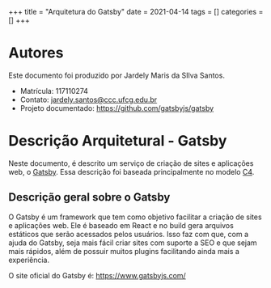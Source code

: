 +++
title = "Arquitetura do Gatsby"
date = 2021-04-14
tags = []
categories = []
+++

# Autores

Este documento foi produzido por Jardely Maris da SIlva Santos.

- Matrícula: 117110274
- Contato: jardely.santos@ccc.ufcg.edu.br
- Projeto documentado: https://github.com/gatsbyjs/gatsby

# Descrição Arquitetural - Gatsby

Neste documento, é descrito um serviço de criação de sites e aplicações web, o [Gatsby](https://github.com/gatsbyjs/gatsby). Essa descrição foi baseada principalmente no modelo [C4](https://c4model.com/).

## Descrição geral sobre o Gatsby

O Gatsby é um framework que tem como objetivo facilitar a criação de sites e aplicações web. Ele é baseado em React e no build gera arquivos estáticos que serão acessados pelos usuários. Isso faz com que, com a ajuda do Gatsby, seja mais fácil criar sites com suporte a SEO e que sejam mais rápidos, além de possuir muitos plugins facilitando ainda mais a experiência.

O site oficial do Gatsby é: https://www.gatsbyjs.com/